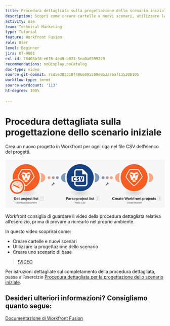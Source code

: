 ```yaml
---
title: Procedura dettagliata sulla progettazione dello scenario iniziale
description: Scopri come creare cartelle e nuovi scenari, utilizzare la progettazione dello scenario e creare uno scenario di base in  [!DNL Adobe Workfront Fusion].
activity: use
team: Technical Marketing
type: Tutorial
feature: Workfront Fusion
role: User
level: Beginner
jira: KT-9001
exl-id: 78408bf8-e676-4e49-b023-5ea0a6999229
recommendations: noDisplay,noCatalog
doc-type: video
source-git-commit: 7cd5e383310f48660955b9e953a7baf13530b105
workflow-type: tm+mt
source-wordcount: '113'
ht-degree: 100%

---
```


# Procedura dettagliata sulla progettazione dello scenario iniziale

Crea un nuovo progetto in Workfront per ogni riga nel file CSV dell’elenco dei progetti.

![Immagine dello scenario Fusion](assets/understand-the-basics-1.png)

Workfront consiglia di guardare il video della procedura dettagliata relativa all’esercizio, prima di provare a ricrearlo nel proprio ambiente.

In questo video scoprirai come:

* Creare cartelle e nuovi scenari
* Utilizzare la progettazione dello scenario
* Creare uno scenario di base

>[!VIDEO](https://video.tv.adobe.com/v/335261/?quality=12&learn=on)

Per istruzioni dettagliate sul completamento della procedura dettagliata, passa all’esercizio [Procedura dettagliata per la progettazione dello scenario iniziale](https://experienceleague.adobe.com/docs/workfront-learn/tutorials-workfront/fusion/exercises/initial-scenario-design.html?lang=it).



## Desideri ulteriori informazioni? Consigliamo quanto segue:

[Documentazione di Workfront Fusion](https://experienceleague.adobe.com/docs/workfront/using/adobe-workfront-fusion/workfront-fusion-2.html?lang=it)
